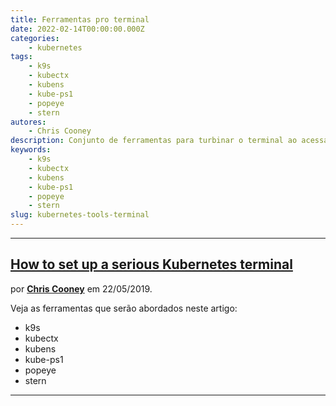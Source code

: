 ```yaml
---
title: Ferramentas pro terminal
date: 2022-02-14T00:00:00.000Z
categories:
    - kubernetes
tags:
    - k9s
    - kubectx
    - kubens
    - kube-ps1
    - popeye
    - stern
autores:
    - Chris Cooney
description: Conjunto de ferramentas para turbinar o terminal ao acessar o Kubernets.
keywords:
    - k9s
    - kubectx
    - kubens
    - kube-ps1
    - popeye
    - stern
slug: kubernetes-tools-terminal
---
```


---

## [How to set up a serious Kubernetes terminal](https://medium.com/free-code-camp/how-to-set-up-a-serious-kubernetes-terminal-dd07cab51cd4/)

por [**Chris Cooney**](/autores/chris-cooney/) em 22/05/2019.

Veja as ferramentas que serão abordados neste artigo:

- k9s
- kubectx
- kubens
- kube-ps1
- popeye
- stern

---
